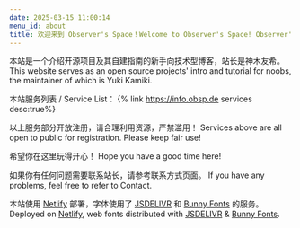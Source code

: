 ```yaml
---
date: 2025-03-15 11:00:14
menu_id: about
title: 欢迎来到 Observer's Space！Welcome to Observer's Space! Observer's Space へようこそ！ Willkommen bei Observer's Space! Welkom bij Observer's Space! Bienvenue sur Observer's Space!
---
```


本站是一个介绍开源项目及其自建指南的新手向技术型博客，站长是神木友希。
This website serves as an open source projects' intro and tutorial for noobs, the maintainer of which is Yuki Kamiki.

本站服务列表 / Service List：
{% link https://info.obsp.de services desc:true%}

以上服务部分开放注册，请合理利用资源，严禁滥用！
Services above are all open to public for registration. Please keep fair use!

希望你在这里玩得开心！
Hope you have a good time here!

如果你有任何问题需要联系站长，请参考联系方式页面。
If you have any problems, feel free to refer to Contact.

本站使用 [Netlify](https://netlify.com) 部署，字体使用了 [JSDELIVR](https://www.jsdelivr.com/) 和 [Bunny Fonts](https://fonts.bunny.net) 的服务。
Deployed on [Netlify](https://netlify.com), web fonts distributed with [JSDELIVR](https://www.jsdelivr.com/) & [Bunny Fonts](https://fonts.bunny.net).